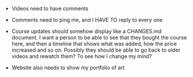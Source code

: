 * Videos need to have comments
* Comments need to ping me, and I HAVE TO reply to every one

* Course updates should somehow display like a CHANGES.md document. I want a person to be able to see that they bought the course here, and then a timeline that shows what was added, how the price increased and so on. Possibly they should be able to go back to older videos and rewatch them? To see how I change my mind?

* Website also needs to show my portfolio of art
